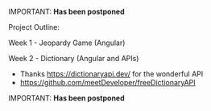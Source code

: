 IMPORTANT: **Has been postponed**

Project Outline:

Week 1 - Jeopardy Game (Angular)

Week 2 - Dictionary (Angular and APIs)
- Thanks https://dictionaryapi.dev/ for the wonderful API
- https://github.com/meetDeveloper/freeDictionaryAPI

IMPORTANT: **Has been postponed**
